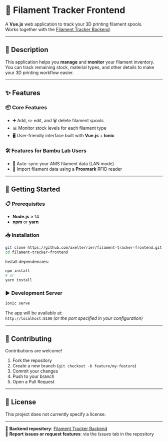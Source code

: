 # 🎯 Filament Tracker Frontend

A **Vue.js** web application to track your 3D printing filament spools.  
Works together with the [Filament Tracker Backend](https://github.com/axelterrier/filament-tracker-backend).

---

## 📖 Description

This application helps you **manage** and **monitor** your filament inventory.  
You can track remaining stock, material types, and other details to make your 3D printing workflow easier.

---

## ✨ Features

### 📦 Core Features
- ➕ Add, ✏️ edit, and 🗑️ delete filament spools
- 📊 Monitor stock levels for each filament type
- 🖥️ User-friendly interface built with **Vue.js** + **Ionic**

### 🛠️ Features for **Bambu Lab** Users
- 🔄 Auto-sync your AMS filament data (LAN mode)
- 📡 Import filament data using a **Proxmark** RFID reader

---

## 🚀 Getting Started

### 📋 Prerequisites
- **Node.js** ≥ 14
- **npm** or **yarn**

### 📥 Installation
```bash
git clone https://github.com/axelterrier/filament-tracker-frontend.git
cd filament-tracker-frontend
```

Install dependencies:
```bash
npm install
# or
yarn install
```

### ▶️ Development Server
```bash
ionic serve
```
The app will be available at:  
`http://localhost:8100` *(or the port specified in your configuration)*

---

## 🤝 Contributing

Contributions are welcome!  
1. Fork the repository  
2. Create a new branch (`git checkout -b feature/my-feature`)  
3. Commit your changes  
4. Push to your branch  
5. Open a Pull Request  

---

## 📜 License
This project does not currently specify a license.

---

🔗 **Backend repository**: [Filament Tracker Backend](https://github.com/axelterrier/filament-tracker-backend)  
🐞 **Report issues or request features**: via the *Issues* tab in the repository
